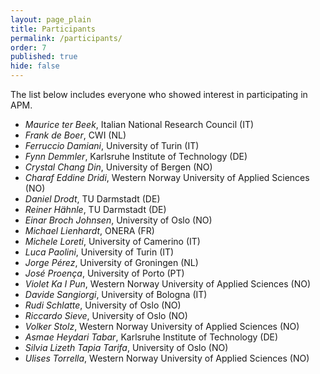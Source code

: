 ```yaml
---
layout: page_plain
title: Participants
permalink: /participants/
order: 7
published: true
hide: false
---
```


The list below includes everyone who showed interest in participating in APM.

  - _Maurice ter Beek_, Italian National Research Council (IT)
  - _Frank de Boer_, CWI (NL)
  - _Ferruccio Damiani_, University of Turin (IT)
  - _Fynn Demmler_, Karlsruhe Institute of Technology (DE)
  - _Crystal Chang Din_, University of Bergen (NO)
  - _Charaf Eddine Dridi_, Western Norway University of Applied Sciences (NO)
  - _Daniel Drodt_, TU Darmstadt (DE)
  - _Reiner Hähnle_, TU Darmstadt (DE)
  - _Einar Broch Johnsen_, University of Oslo (NO)
  - _Michael Lienhardt_, ONERA (FR)
  - _Michele Loreti_, University of Camerino (IT)
  - _Luca Paolini_, University of Turin (IT)
  - _Jorge Pérez_, University of Groningen (NL)
  - _José Proença_, University of Porto (PT)
  - _Violet Ka I Pun_, Western Norway University of Applied Sciences (NO)
  - _Davide Sangiorgi_, University of Bologna (IT)
  - _Rudi Schlatte_, University of Oslo (NO)
  - _Riccardo Sieve_, University of Oslo (NO)
  - _Volker Stolz_, Western Norway University of Applied Sciences (NO)
  - _Asmae Heydari Tabar_, Karlsruhe Institute of Technology (DE)
  - _Silvia Lizeth Tapia Tarifa_, University of Oslo (NO)
  - _Ulises Torrella_, Western Norway University of Applied Sciences (NO)

<!-- 
## Participants who are considering going
{: .secondHSp}

- Paola Giannini, University of Eastern Piedmont (IT)

 -->


